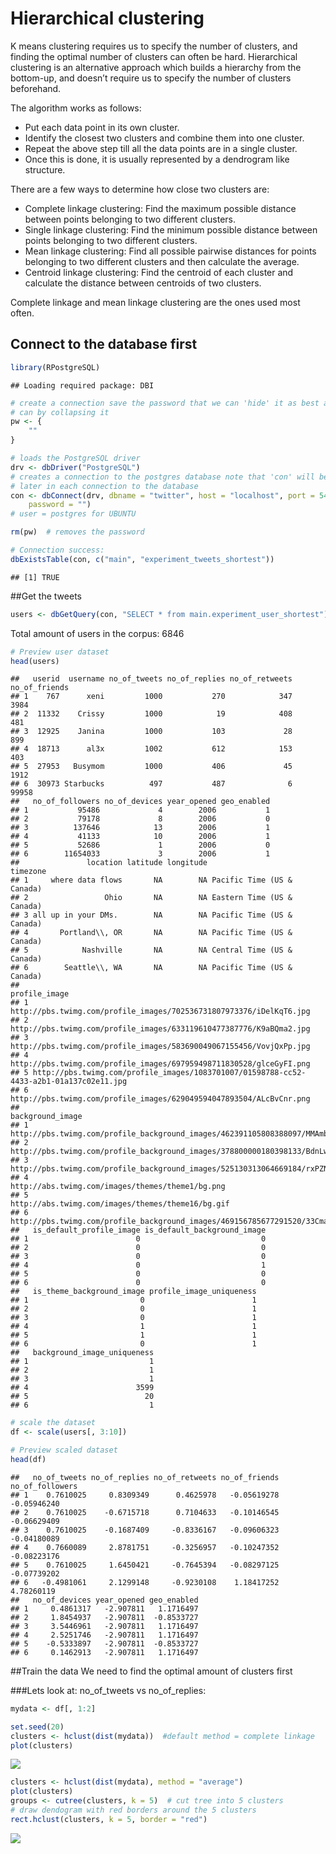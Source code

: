 # Hierarchical clustering







K means clustering requires us to specify the number of clusters, and finding the optimal number of clusters can often be hard. Hierarchical clustering is an alternative approach which builds a hierarchy from the bottom-up, and doesn’t require us to specify the number of clusters beforehand.

The algorithm works as follows:

- Put each data point in its own cluster.
- Identify the closest two clusters and combine them into one cluster.
- Repeat the above step till all the data points are in a single cluster.
- Once this is done, it is usually represented by a dendrogram like structure.

There are a few ways to determine how close two clusters are:

- Complete linkage clustering: Find the maximum possible distance between points belonging to two different clusters.
- Single linkage clustering: Find the minimum possible distance between points belonging to two different clusters.
- Mean linkage clustering: Find all possible pairwise distances for points belonging to two different clusters and then calculate the average.
- Centroid linkage clustering: Find the centroid of each cluster and calculate the distance between centroids of two clusters.

Complete linkage and mean linkage clustering are the ones used most often.

## Connect to the database first



```r
library(RPostgreSQL)
```

```
## Loading required package: DBI
```

```r
# create a connection save the password that we can 'hide' it as best as we
# can by collapsing it
pw <- {
    ""
}

# loads the PostgreSQL driver
drv <- dbDriver("PostgreSQL")
# creates a connection to the postgres database note that 'con' will be used
# later in each connection to the database
con <- dbConnect(drv, dbname = "twitter", host = "localhost", port = 5432, user = "postgres", 
    password = "")
# user = postgres for UBUNTU

rm(pw)  # removes the password

# Connection success:
dbExistsTable(con, c("main", "experiment_tweets_shortest"))
```

```
## [1] TRUE
```

##Get the tweets

```r
users <- dbGetQuery(con, "SELECT * from main.experiment_user_shortest")
```

Total amount of users in the corpus: 6846


```r
# Preview user dataset
head(users)
```

```
##   userid  username no_of_tweets no_of_replies no_of_retweets no_of_friends
## 1    767      xeni         1000           270            347          3984
## 2  11332    Crissy         1000            19            408           481
## 3  12925    Janina         1000           103             28           899
## 4  18713      al3x         1002           612            153           403
## 5  27953   Busymom         1000           406             45          1912
## 6  30973 Starbucks          497           487              6         99958
##   no_of_followers no_of_devices year_opened geo_enabled
## 1           95486             4        2006           1
## 2           79178             8        2006           0
## 3          137646            13        2006           1
## 4           41133            10        2006           1
## 5           52686             1        2006           0
## 6        11654033             3        2006           1
##               location latitude longitude                   timezone
## 1     where data flows       NA        NA Pacific Time (US & Canada)
## 2                 Ohio       NA        NA Eastern Time (US & Canada)
## 3 all up in your DMs.        NA        NA Pacific Time (US & Canada)
## 4       Portland\\, OR       NA        NA Pacific Time (US & Canada)
## 5            Nashville       NA        NA Central Time (US & Canada)
## 6        Seattle\\, WA       NA        NA Pacific Time (US & Canada)
##                                                                             profile_image
## 1                     http://pbs.twimg.com/profile_images/702536731807973376/iDelKqT6.jpg
## 2                     http://pbs.twimg.com/profile_images/633119610477387776/K9aBQma2.jpg
## 3                     http://pbs.twimg.com/profile_images/583690049067155456/VovjQxPp.jpg
## 4                     http://pbs.twimg.com/profile_images/697959498711830528/glceGyFI.png
## 5 http://pbs.twimg.com/profile_images/1083701007/01598788-cc52-4433-a2b1-01a137c02e11.jpg
## 6                     http://pbs.twimg.com/profile_images/629049594047893504/ALcBvCnr.png
##                                                                  background_image
## 1 http://pbs.twimg.com/profile_background_images/462391105808388097/MMAmbCWF.jpeg
## 2 http://pbs.twimg.com/profile_background_images/378800000180398133/BdnLw2ye.jpeg
## 3 http://pbs.twimg.com/profile_background_images/525130313064669184/rxPZNvVF.jpeg
## 4                                http://abs.twimg.com/images/themes/theme1/bg.png
## 5                               http://abs.twimg.com/images/themes/theme16/bg.gif
## 6 http://pbs.twimg.com/profile_background_images/469156785677291520/33CmaU1r.jpeg
##   is_default_profile_image is_default_background_image
## 1                        0                           0
## 2                        0                           0
## 3                        0                           0
## 4                        0                           1
## 5                        0                           0
## 6                        0                           0
##   is_theme_background_image profile_image_uniqueness
## 1                         0                        1
## 2                         0                        1
## 3                         0                        1
## 4                         1                        1
## 5                         1                        1
## 6                         0                        1
##   background_image_uniqueness
## 1                           1
## 2                           1
## 3                           1
## 4                        3599
## 5                          20
## 6                           1
```

```r
# scale the dataset
df <- scale(users[, 3:10])

# Preview scaled dataset
head(df)
```

```
##   no_of_tweets no_of_replies no_of_retweets no_of_friends no_of_followers
## 1    0.7610025     0.8309349      0.4625978   -0.05619278     -0.05946240
## 2    0.7610025    -0.6715718      0.7104633   -0.10146545     -0.06629409
## 3    0.7610025    -0.1687409     -0.8336167   -0.09606323     -0.04180089
## 4    0.7660089     2.8781751     -0.3256957   -0.10247352     -0.08223176
## 5    0.7610025     1.6450421     -0.7645394   -0.08297125     -0.07739202
## 6   -0.4981061     2.1299148     -0.9230108    1.18417252      4.78260119
##   no_of_devices year_opened geo_enabled
## 1     0.4861317   -2.907811   1.1716497
## 2     1.8454937   -2.907811  -0.8533727
## 3     3.5446961   -2.907811   1.1716497
## 4     2.5251746   -2.907811   1.1716497
## 5    -0.5333897   -2.907811  -0.8533727
## 6     0.1462913   -2.907811   1.1716497
```

##Train the data
We need to find the optimal amount of clusters first

###Lets look at: no_of_tweets vs no_of_replies:


```r
mydata <- df[, 1:2]

set.seed(20)
clusters <- hclust(dist(mydata))  #default method = complete linkage
plot(clusters)
```

![](HierarchClust_files/figure-html/cluster_size_1-1.png)<!-- -->

```r
clusters <- hclust(dist(mydata), method = "average")
plot(clusters)
groups <- cutree(clusters, k = 5)  # cut tree into 5 clusters
# draw dendogram with red borders around the 5 clusters
rect.hclust(clusters, k = 5, border = "red")
```

![](HierarchClust_files/figure-html/cluster_size_1-2.png)<!-- -->





